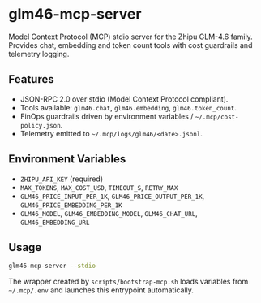# glm46-mcp-server

Model Context Protocol (MCP) stdio server for the Zhipu GLM-4.6 family. Provides
chat, embedding and token count tools with cost guardrails and telemetry logging.

## Features
- JSON-RPC 2.0 over stdio (Model Context Protocol compliant).
- Tools available: `glm46.chat`, `glm46.embedding`, `glm46.token_count`.
- FinOps guardrails driven by environment variables / `~/.mcp/cost-policy.json`.
- Telemetry emitted to `~/.mcp/logs/glm46/<date>.jsonl`.

## Environment Variables
- `ZHIPU_API_KEY` (required)
- `MAX_TOKENS`, `MAX_COST_USD`, `TIMEOUT_S`, `RETRY_MAX`
- `GLM46_PRICE_INPUT_PER_1K`, `GLM46_PRICE_OUTPUT_PER_1K`, `GLM46_PRICE_EMBEDDING_PER_1K`
- `GLM46_MODEL`, `GLM46_EMBEDDING_MODEL`, `GLM46_CHAT_URL`, `GLM46_EMBEDDING_URL`

## Usage
```bash
glm46-mcp-server --stdio
```
The wrapper created by `scripts/bootstrap-mcp.sh` loads variables from `~/.mcp/.env`
and launches this entrypoint automatically.
